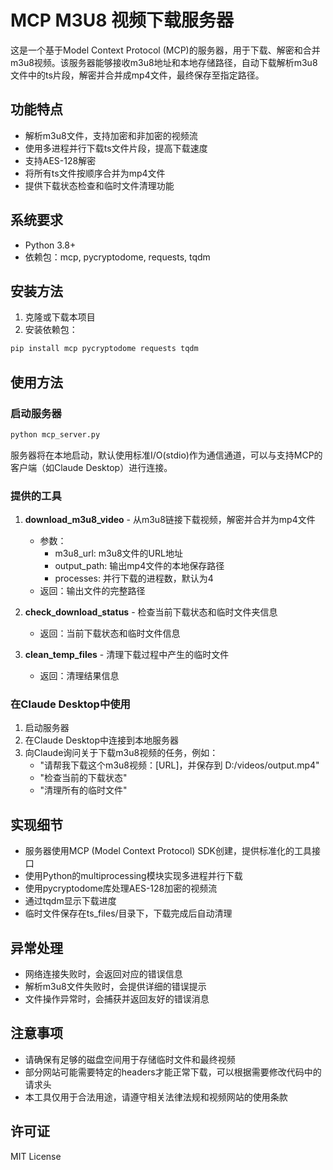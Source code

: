 # MCP M3U8 视频下载服务器

这是一个基于Model Context Protocol (MCP)的服务器，用于下载、解密和合并m3u8视频。该服务器能够接收m3u8地址和本地存储路径，自动下载解析m3u8文件中的ts片段，解密并合并成mp4文件，最终保存至指定路径。

## 功能特点

- 解析m3u8文件，支持加密和非加密的视频流
- 使用多进程并行下载ts文件片段，提高下载速度
- 支持AES-128解密
- 将所有ts文件按顺序合并为mp4文件
- 提供下载状态检查和临时文件清理功能

## 系统要求

- Python 3.8+
- 依赖包：mcp, pycryptodome, requests, tqdm

## 安装方法

1. 克隆或下载本项目
2. 安装依赖包：

```bash
pip install mcp pycryptodome requests tqdm
```

## 使用方法

### 启动服务器

```bash
python mcp_server.py
```

服务器将在本地启动，默认使用标准I/O(stdio)作为通信通道，可以与支持MCP的客户端（如Claude Desktop）进行连接。

### 提供的工具

1. **download_m3u8_video** - 从m3u8链接下载视频，解密并合并为mp4文件
   - 参数：
     - m3u8_url: m3u8文件的URL地址
     - output_path: 输出mp4文件的本地保存路径
     - processes: 并行下载的进程数，默认为4
   - 返回：输出文件的完整路径

2. **check_download_status** - 检查当前下载状态和临时文件夹信息
   - 返回：当前下载状态和临时文件信息

3. **clean_temp_files** - 清理下载过程中产生的临时文件
   - 返回：清理结果信息

### 在Claude Desktop中使用

1. 启动服务器
2. 在Claude Desktop中连接到本地服务器
3. 向Claude询问关于下载m3u8视频的任务，例如：
   - "请帮我下载这个m3u8视频：[URL]，并保存到 D:/videos/output.mp4"
   - "检查当前的下载状态"
   - "清理所有的临时文件"

## 实现细节

- 服务器使用MCP (Model Context Protocol) SDK创建，提供标准化的工具接口
- 使用Python的multiprocessing模块实现多进程并行下载
- 使用pycryptodome库处理AES-128加密的视频流
- 通过tqdm显示下载进度
- 临时文件保存在ts_files/目录下，下载完成后自动清理

## 异常处理

- 网络连接失败时，会返回对应的错误信息
- 解析m3u8文件失败时，会提供详细的错误提示
- 文件操作异常时，会捕获并返回友好的错误消息

## 注意事项

- 请确保有足够的磁盘空间用于存储临时文件和最终视频
- 部分网站可能需要特定的headers才能正常下载，可以根据需要修改代码中的请求头
- 本工具仅用于合法用途，请遵守相关法律法规和视频网站的使用条款

## 许可证

MIT License